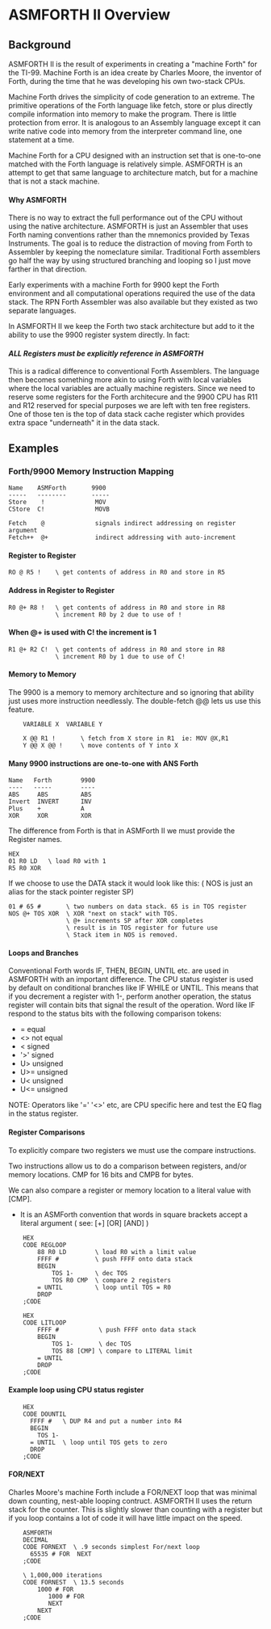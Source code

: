 # ASMFORTH II Overview

## Background
ASMFORTH II is the result of experiments in creating a "machine Forth" for the TI-99. Machine Forth is an idea create by Charles Moore, the inventor of Forth, during the time that he was developing his own two-stack CPUs.

Machine Forth drives the simplicity of code generation to an extreme. The primitive operations of the Forth language like fetch, store or plus directly compile information into memory to make the program. There is little protection from error. It is analogous to an Assembly language except it can write native code into memory from the interpreter command line, one statement at a time. 

Machine Forth for a CPU designed with an instruction set that is one-to-one matched with the Forth language is relatively simple. ASMFORTH is an attempt to get that same language to architecture match, but for a machine that is not a stack machine. 

#### Why ASMFORTH
There is no way to extract the full performance out of the CPU without using the native architecture. ASMFORTH is just an Assembler that uses Forth naming conventions rather than the mnemonics provided by Texas Instruments. The goal is to reduce the distraction of moving from Forth to Assembler by keeping the nomeclature similar. Traditional Forth assemblers go half the way by using structured branching and looping so I just move farther in that direction. 

Early experiments with a machine Forth for 9900 kept the Forth environment and all computational operations required the use of the data stack. The RPN Forth Assembler was also available but they existed as two separate languages.

In ASMFORTH II we keep the Forth two stack architecture but add to it the ability to use the 9900 register system directly. 
In fact:

#### *ALL Registers must be explicitly reference in ASMFORTH*

This is a radical difference to conventional Forth Assemblers. 
The language then becomes something more akin to using Forth with local variables where the local variables are actually machine registers.  Since we need to reserve some registers for the Forth architecure and the 9900 CPU has R11 and R12 reserved for special purposes we are left with ten free registers. One of those ten is the top of data stack cache register which provides extra space "underneath" it in the data stack. 

## Examples

### Forth/9900 Memory Instruction Mapping

    Name    ASMForth       9900 
    -----   --------       -----
    Store    !              MOV 
    CStore  C!              MOVB 

    Fetch    @              signals indirect addressing on register argument
    Fetch++  @+             indirect addressing with auto-increment 


#### Register to Register 
    RO @ R5 !    \ get contents of address in R0 and store in R5 

#### Address in Register to Register     
    R0 @+ R8 !   \ get contents of address in R0 and store in R8
                 \ increment R0 by 2 due to use of !  

#### When @+ is used with C! the increment is 1 

    R1 @+ R2 C!  \ get contents of address in R0 and store in R8
                 \ increment R0 by 1 due to use of C!

#### Memory to Memory 
The 9900 is a memory to memory architecture and so ignoring that ability just uses more instruction needlessly. The double-fetch @@ lets us use this feature.

```
    VARIABLE X  VARIABLE Y

    X @@ R1 !       \ fetch from X store in R1  ie: MOV @X,R1 
    Y @@ X @@ !     \ move contents of Y into X 
```


#### Many 9900 instructions are one-to-one with ANS Forth

    Name   Forth        9900
    ----   -----        ----
    ABS     ABS         ABS 
    Invert  INVERT      INV 
    Plus    +           A 
    XOR     XOR         XOR 

The difference from Forth is that in ASMForth II we must provide the Register names.

    HEX
    01 R0 LD   \ load R0 with 1 
    R5 R0 XOR  

If we choose to use the DATA stack it would look like this:
( NOS is just an alias for the stack pointer register SP)

    01 # 65 #       \ two numbers on data stack. 65 is in TOS register 
    NOS @+ TOS XOR  \ XOR "next on stack" with TOS. 
                    \ @+ increments SP after XOR completes
                    \ result is in TOS register for future use 
                    \ Stack item in NOS is removed. 

#### Loops and Branches 
Conventional Forth words IF, THEN, BEGIN, UNTIL etc. are used in ASMFORTH with an important difference. The CPU status register is used by default on conditional branches like IF WHILE or UNTIL.  This means that if you decrement a register with 1-, perform another operation, the status register will contain bits that signal the result of the operation. Word like IF respond to the status bits with the following comparison tokens: 
-  =      equal 
-  <>     not equal 
-  <      signed
-  '>'    signed 
-  U>     unsigned  
-  U>=    unsigned 
-  U<     unsigned 
-  U<=    unsigned 

NOTE: Operators like '='  '<>' etc, are CPU specific here and test the EQ flag in the status register. 

#### Register Comparisons
To explicitly compare two registers we must use the compare instructions. 

Two instructions allow us to do a comparison between registers, and/or memory locations.  CMP for 16 bits and CMPB for bytes.

We can also compare a register or memory location to a literal value with 
[CMP].  

* It is an ASMForth convention that words in square brackets accept a literal argument ( see: [+] [OR] [AND] )

```    
    HEX
    CODE REGLOOP 
        88 R0 LD        \ load R0 with a limit value 
        FFFF #          \ push FFFF onto data stack 
        BEGIN
            TOS 1-      \ dec TOS 
            TOS R0 CMP  \ compare 2 registers 
        = UNTIL         \ loop until TOS = R0 
        DROP 
    ;CODE 

    HEX
    CODE LITLOOP  
        FFFF #           \ push FFFF onto data stack 
        BEGIN
            TOS 1-       \ dec TOS 
            TOS 88 [CMP] \ compare to LITERAL limit 
        = UNTIL 
        DROP 
    ;CODE 
```

####  Example loop using CPU status register
```
    HEX
    CODE DOUNTIL 
      FFFF #   \ DUP R4 and put a number into R4
      BEGIN
        TOS 1-
      = UNTIL  \ loop until TOS gets to zero 
      DROP
    ;CODE

```

#### FOR/NEXT 
Charles Moore's machine Forth include a FOR/NEXT loop that was minimal down counting, nest-able looping contruct. ASMFORTH II uses the return stack for the counter. This is slightly slower than counting with a register but if you loop contains a lot of code it will have little impact on the speed. 

```
    ASMFORTH  
    DECIMAL
    CODE FORNEXT  \ .9 seconds simplest For/next loop 
      65535 # FOR  NEXT
    ;CODE

    \ 1,000,000 iterations 
    CODE FORNEST  \ 13.5 seconds
        1000 # FOR
           1000 # FOR
           NEXT
        NEXT
    ;CODE




